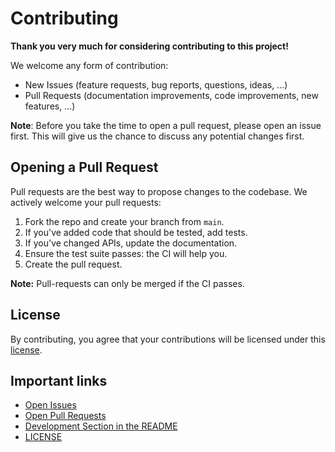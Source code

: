 # Contributing

**Thank you very much for considering contributing to this project!**

We welcome any form of contribution:

- New Issues (feature requests, bug reports, questions, ideas, ...)
- Pull Requests (documentation improvements, code improvements, new features,
  ...)

**Note**: Before you take the time to open a pull request, please open an issue
first. This will give us the chance to discuss any potential changes first.

## Opening a Pull Request

Pull requests are the best way to propose changes to the codebase. We actively
welcome your pull requests:

1. Fork the repo and create your branch from `main`.
2. If you've added code that should be tested, add tests.
3. If you've changed APIs, update the documentation.
4. Ensure the test suite passes: the CI will help you.
5. Create the pull request.

**Note:** Pull-requests can only be merged if the CI passes.

## License

By contributing, you agree that your contributions will be licensed under this
[license](LICENSE).

## Important links

- [Open Issues](https://github.com/sdsc-ordes/rdf-protect/issues)
- [Open Pull Requests](https://github.com/sdsc-ordes/rdf-protect/pulls)
- [Development Section in the README](https://github.com/sdsc-ordes/rdf-protect#development)
- [LICENSE](https://github.com/sdsc-ordes/rdf-protect/blob/main/LICENSE)
